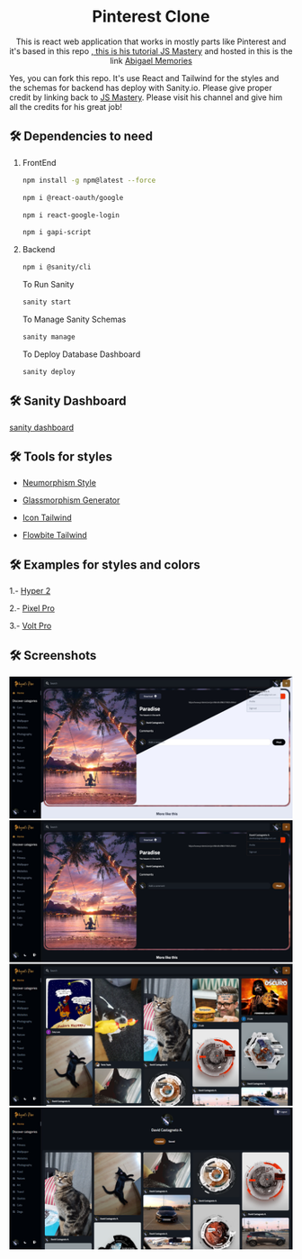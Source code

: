 <h1 align="center">
  Pinterest Clone
</h1>
<p align="center">
  This is react web application that works in mostly parts like Pinterest and it's based in this repo <a href="[https://github.com/Wanderson-Magalhaes/Login_With_PySide6_And_VSCode](https://github.com/adrianhajdin/project_shareme_social_media)" Adrian Hajdin - JS Mastery</a>, this is his tutorial <a href="https://youtu.be/XxXyfkrP298" target="_blank">JS Mastery</a> and hosted in this is the link <a href="https://abigaelmemories.netlify.app/" target="_blank">Abigael Memories</a>
</p>

Yes, you can fork this repo. It's use React and Tailwind for the styles and the schemas for backend has deploy with Sanity.io. Please give proper credit by linking back to <a href="https://www.youtube.com/@javascriptmastery">JS Mastery</a>. Please visit his channel and give him all the credits for his great job!

## 🛠 Dependencies to need

1. FrontEnd

    ```sh
    npm install -g npm@latest --force
    ```
    ```sh
    npm i @react-oauth/google
    ```
    ```sh
    npm i react-google-login
    ```
    ```sh
    npm i gapi-script
    ```

  
2. Backend

    ```sh
    npm i @sanity/cli
    ```
    To Run Sanity
    ```sh
    sanity start
    ```
    To Manage Sanity Schemas
    ```sh
    sanity manage
    ```
    To Deploy Database Dashboard
    ```sh
    sanity deploy
    ```
    
## 🛠 Sanity Dashboard
[sanity dashboard](https://pinterest-copy.sanity.studio)

   
## 🛠 Tools for styles

  * [Neumorphism Style](https://demo.themesberg.com/neumorphism-ui/html/components/all.html)

  * [Glassmorphism Generator](https://hype4.academy/tools/glassmorphism-generator)

  * [Icon Tailwind](https://demo.themesberg.com/windster-pro/)

  * [Flowbite Tailwind](https://flowbite.com/docs/components/buttons/)


## 🛠 Examples for styles and colors

  1.- [Hyper 2](https://coderthemes.com/hyper_2/saas/index.html)

  2.- [Pixel Pro](https://demo.themesberg.com/pixel-pro/v5/index.html)

  3.- [Volt Pro](https://demo.themesberg.com/volt-pro-react/#/components/buttons)
  
## 🛠 Screenshots

<div align="center">
  <img alt="Logo" src="https://github.com/davidcastagnetoa/pinterest-copy/blob/main/shareme_frontend/src/assets/abigaelmemories_screenshot.jpg" />
</div>
<div align="center">
  <img alt="Logo" src="https://github.com/davidcastagnetoa/pinterest-copy/blob/main/shareme_frontend/src/assets/abigaelmemories_screenshots1.png" />
</div>
<div align="center">
  <img alt="Logo" src="https://github.com/davidcastagnetoa/pinterest-copy/blob/main/shareme_frontend/src/assets/abigaelmemories_screenshots3.png" />
</div>
<div align="center">
  <img alt="Logo" src="https://github.com/davidcastagnetoa/pinterest-copy/blob/main/shareme_frontend/src/assets/abigaelmemories_screenshot4.png" />
</div>
